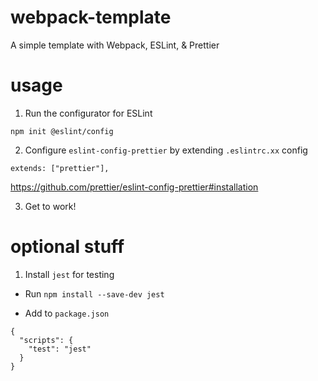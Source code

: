 # webpack-template

A simple template with Webpack, ESLint, & Prettier

# usage

1. Run the configurator for ESLint

`npm init @eslint/config`

2. Configure `eslint-config-prettier` by extending `.eslintrc.xx` config

`extends: ["prettier"],`

https://github.com/prettier/eslint-config-prettier#installation

3. Get to work!

# optional stuff

1. Install `jest` for testing

- Run `npm install --save-dev jest`

- Add to `package.json`
```
{
  "scripts": {
    "test": "jest"
  }
}
```

